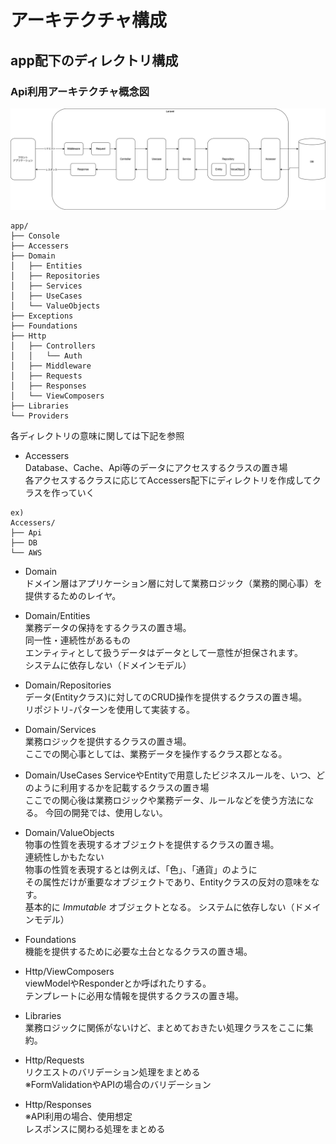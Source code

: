 # アーキテクチャ構成
## app配下のディレクトリ構成

### Api利用アーキテクチャ概念図
![概念図](./img/api.png)

```
app/
├── Console
├── Accessers
├── Domain
│   ├── Entities
│   ├── Repositories
│   ├── Services
│   ├── UseCases
│   └── ValueObjects
├── Exceptions
├── Foundations
├── Http
│   ├── Controllers
│   │   └── Auth
│   ├── Middleware
│   ├── Requests
│   ├── Responses
│   └── ViewComposers
├── Libraries
└── Providers
```

各ディレクトリの意味に関しては下記を参照

- Accessers  
  Database、Cache、Api等のデータにアクセスするクラスの置き場  
  各アクセスするクラスに応じてAccessers配下にディレクトリを作成してクラスを作っていく

```
ex)
Accessers/
├── Api
├── DB
└── AWS
```

- Domain  
  ドメイン層はアプリケーション層に対して業務ロジック（業務的関心事）を提供するためのレイヤ。

- Domain/Entities  
  業務データの保持をするクラスの置き場。  
  同一性・連続性があるもの  
  エンティティとして扱うデータはデータとして一意性が担保されます。  
  システムに依存しない（ドメインモデル）

- Domain/Repositories  
  データ(Entityクラス)に対してのCRUD操作を提供するクラスの置き場。  
  リポジトリ-パターンを使用して実装する。

- Domain/Services  
  業務ロジックを提供するクラスの置き場。  
  ここでの関心事としては、業務データを操作するクラス郡となる。

- Domain/UseCases 
  ServiceやEntityで用意したビジネスルールを、いつ、どのように利用するかを記載するクラスの置き場  
  ここでの関心後は業務ロジックや業務データ、ルールなどを使う方法になる。
  今回の開発では、使用しない。

- Domain/ValueObjects  
  物事の性質を表現するオブジェクトを提供するクラスの置き場。  
  連続性しかもたない  
  物事の性質を表現するとは例えば、「色」、「通貨」のように  
  その属性だけが重要なオブジェクトであり、Entityクラスの反対の意味をなす。  
  基本的に *Immutable* オブジェクトとなる。
  システムに依存しない（ドメインモデル）

- Foundations  
  機能を提供するために必要な土台となるクラスの置き場。

- Http/ViewComposers  
  viewModelやResponderとか呼ばれたりする。  
  テンプレートに必用な情報を提供するクラスの置き場。

- Libraries  
  業務ロジックに関係がないけど、まとめておきたい処理クラスをここに集約。

- Http/Requests  
  リクエストのバリデーション処理をまとめる  
  ※FormValidationやAPIの場合のバリデーション

- Http/Responses  
  ※API利用の場合、使用想定  
  レスポンスに関わる処理をまとめる
